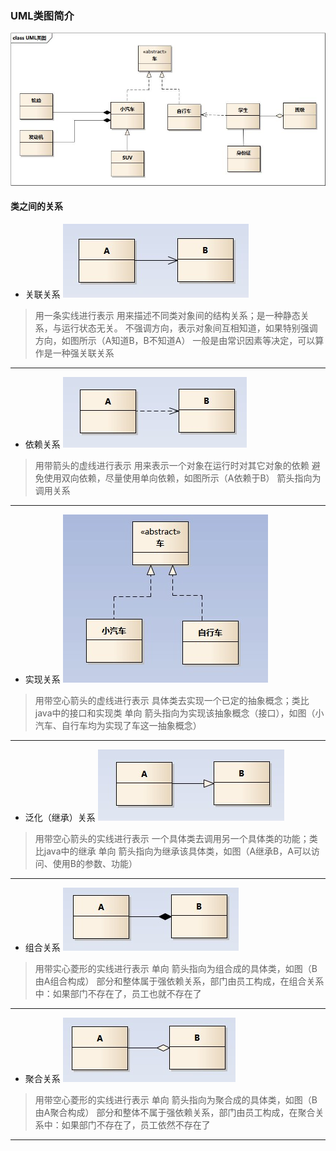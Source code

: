 ### UML类图简介
![UML类图](/img/uml_class_struct.jpg)
#### 类之间的关系
* 关联关系
![UML关联关系图](/img/uml_association.jpg)
> 用一条实线进行表示
> 用来描述不同类对象间的结构关系；是一种静态关系，与运行状态无关。
> 不强调方向，表示对象间互相知道，如果特别强调方向，如图所示（A知道B，B不知道A）
> 一般是由常识因素等决定，可以算作是一种强关联关系
------
* 依赖关系
![UML依赖关系](/img/uml_dependency.jpg)
> 用带箭头的虚线进行表示
> 用来表示一个对象在运行时对其它对象的依赖
> 避免使用双向依赖，尽量使用单向依赖，如图所示（A依赖于B）
> 箭头指向为调用关系
------
* 实现关系
![UML实现关系](/img/uml_realize.jpg)
> 用带空心箭头的虚线进行表示
> 具体类去实现一个已定的抽象概念；类比java中的接口和实现类
> 单向
> 箭头指向为实现该抽象概念（接口），如图（小汽车、自行车均为实现了车这一抽象概念）
------
* 泛化（继承）关系
![UML泛化关系](/img/uml_generalization.jpg "泛化关系（generalization）")
> 用带空心箭头的实线进行表示
> 一个具体类去调用另一个具体类的功能；类比java中的继承
> 单向
> 箭头指向为继承该具体类，如图（A继承B，A可以访问、使用B的参数、功能）
------
* 组合关系
![UML组合关系](/img/uml_composition.jpg "组合关系（composition）")
> 用带实心菱形的实线进行表示
> 单向
> 箭头指向为组合成的具体类，如图（B由A组合构成）
> 部分和整体属于强依赖关系，部门由员工构成，在组合关系中：如果部门不存在了，员工也就不存在了
------
* 聚合关系
![UML聚合关系](/img/uml_aggregation.jpg "聚合关系（aggregation）")
> 用带空心菱形的实线进行表示
> 单向
> 箭头指向为聚合成的具体类，如图（B由A聚合构成）
> 部分和整体不属于强依赖关系，部门由员工构成，在聚合关系中：如果部门不存在了，员工依然不存在了
------
